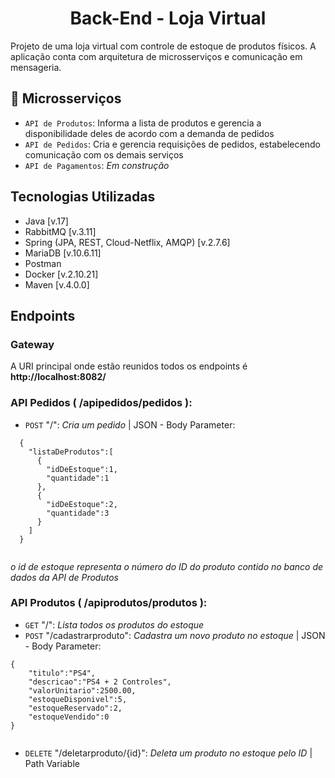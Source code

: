 <h1 align="center">
  Back-End - Loja Virtual
</h1>

<p>
  Projeto de uma loja virtual com controle de estoque de produtos físicos. A aplicação conta com arquitetura de microsserviços e comunicação em mensageria.
</p>

## :hammer: Microsserviços

- `API de Produtos`: Informa a lista de produtos e gerencia a disponibilidade deles de acordo com a demanda de pedidos 
- `API de Pedidos`: Cria e gerencia requisições de pedidos, estabelecendo comunicação com os demais serviços
- `API de Pagamentos`: *Em construção*

## Tecnologias Utilizadas

- Java [v.17]
- RabbitMQ [v.3.11]
- Spring (JPA, REST, Cloud-Netflix, AMQP) [v.2.7.6]
- MariaDB [v.10.6.11] 
- Postman
- Docker [v.2.10.21]
- Maven [v.4.0.0]

## Endpoints

### Gateway

A URI principal onde estão reunidos todos os endpoints é **http://localhost:8082/**

### API Pedidos ( /apipedidos/pedidos ):

- `POST` "/": *Cria um pedido* | JSON - Body Parameter:

```
  {
    "listaDeProdutos":[
      {
        "idDeEstoque":1,
        "quantidade":1
      },
      {
        "idDeEstoque":2,
        "quantidade":3
      }
    ]
  }
  
```

*o id de estoque representa o número do ID do produto contido no banco de dados da API de Produtos* 

### API Produtos ( /apiprodutos/produtos ):

- `GET` "/": *Lista todos os produtos do estoque*
- `POST` "/cadastrarproduto": *Cadastra um novo produto no estoque* | JSON - Body Parameter:

```
{
    "titulo":"PS4",
    "descricao":"PS4 + 2 Controles",
    "valorUnitario":2500.00,
    "estoqueDisponivel":5,
    "estoqueReservado":2,
    "estoqueVendido":0
}
  
```

- `DELETE` "/deletarproduto/{id}": *Deleta um produto no estoque pelo ID* | Path Variable
